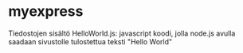 # myexpress
Tiedostojen sisältö
HelloWorld.js: javascript koodi, jolla node.js avulla saadaan sivustolle tulostettua teksti "Hello World"
